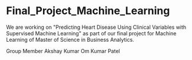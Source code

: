 # Final_Project_Machine_Learning
We are working on "Predicting Heart Disease Using Clinical Variables with Supervised Machine Learning" as part of our final project for Machine Learning of Master of Science in Business Analytics.

Group Member
Akshay Kumar 
Om Kumar Patel
